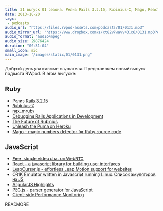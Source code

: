 ```yaml
---
title: 31 выпуск 01 сезона. Релиз Rails 3.2.15, Rubinius-X, Mago, React, LeapCursor.js и прочее
date: 2013-10-20
tags:
 - podcasts
audio_url: "https://files.rwpod-assets.com/podcasts/01/0131.mp3"
audio_mirror_url: "https://www.dropbox.com/s/xt82v7wavv431c6/0131.mp3?dl=1"
audio_format: "audio/mpeg"
audio_size: 29876424
duration: "00:31:04"
small_icon: mic
main_image: "/images/static/01/0131.png"
---
```


Добрый день уважаемые слушатели. Представляем новый выпуск подкаста RWpod. В этом выпуске:

## Ruby

 - Релиз [Rails 3.2.15](http://weblog.rubyonrails.org/2013/10/16/Rails-3-2-15-has-been-released/)
 - [Rubinius-X](http://rubini.us/2013/10/15/introducing-rubinius-x/)
 - [ngx_mruby](http://matsumoto-r.github.io/ngx_mruby/)
 - [Debugging Rails Applications in Development](http://nofail.de/2013/10/debugging-rails-applications-in-development/)
 - [The Future of Rubinius](https://blog.engineyard.com/2013/the-future-of-rubinius)
 - [Unleash the Puma on Heroku](http://blog.codeship.io/2013/10/16/unleash-the-puma-on-heroku.html)
 - [Mago - magic numbers detector for Ruby source code](https://github.com/greyblake/mago)

## JavaScript

 - [Free, simple video chat on WebRTC](https://vline.com/)
 - [React - a javascript library for building user interfaces](http://facebook.github.io/react)
 - [LeapCursor.js - effortless Leap Motion support for websites](https://github.com/roboleary/LeapCursor.js)
 - [OR1K Emulator written in Javascript running Linux](http://s-macke.github.io/jor1k/). [Список эмуляторов на JS](https://gist.github.com/ysangkok/5606032)
 - [AngularJS Highlights](http://syntaxspectrum.com/2013/10/angularjs-highlights-week-ending-20-october-2013/)
 - [PEG.js - parser generator for JavaScript](http://pegjs.majda.cz/)
 - [Client-side Performance Monitoring](http://dev.hubspot.com/blog/client-side-performance-monitoring)

READMORE

